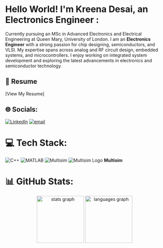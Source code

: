 # Hello World! I'm Kreena Desai, an Electronics Engineer :
Currently pursuing an MSc in Advanced Electronics and Electrical Engineering at Queen Mary, University of London. I am an **Electronics Engineer** with a strong passion for chip designing, semiconductors, and VLSI. My expertise spans across analog and RF circuit design, embedded systems, and microcontrollers. I enjoy working on integrated system development and exploring the latest advancements in electronics and semiconductor technology. 

## 📄 Resume
[View My Resume] 

## 🌐 Socials:
[![LinkedIn](https://img.shields.io/badge/LinkedIn-%230077B5.svg?logo=linkedin&logoColor=white)](https://www.linkedin.com/in/kreena-desai/)
[![email](https://img.shields.io/badge/Email-D14836?logo=gmail&logoColor=white)](mailto:kreena.desai30@gmail.com) 

# 💻 Tech Stack:
![C++](https://img.shields.io/badge/c++-%2300599C.svg?style=flat-square&logo=c%2B%2B&logoColor=white) ![MATLAB](https://img.shields.io/badge/MATLAB-%23E1672E.svg?style=flat-square&logo=matlab&logoColor=white) ![Multisim](https://img.shields.io/static/v1?label=&message=Multisim&color=0076A8&logo=https://cdn-1.webcatalog.io/catalog/multisim-live/multisim-live-icon-filled-256.png?v=1714775192633) ![Multisim Logo](https://cdn-1.webcatalog.io/catalog/multisim-live/multisim-live-icon-filled-256.png?v=1714775192633) **Multisim**






 

# 📊 GitHub Stats:
<div align="center">
  <img src="https://github-readme-stats.vercel.app/api?username=Kreena30&hide_title=false&hide_rank=false&show_icons=true&include_all_commits=true&count_private=true&disable_animations=false&theme=dracula&locale=en&hide_border=false" height="150" alt="stats graph"  />
  <img src="https://github-readme-stats.vercel.app/api/top-langs?username=Kreena30&locale=en&hide_title=false&layout=compact&card_width=320&langs_count=5&theme=dracula&hide_border=false" height="150" alt="languages graph"  />
</div>



